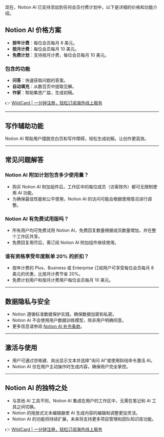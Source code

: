 现在，Notion AI 已支持添加到任何会员付费计划中，以下是详细的价格和功能介绍。

## Notion AI 价格方案

- **按年计费**：每位会员每月 8 美元。
- **按月计费**：每位会员每月 10 美元。
- **免费计划**：支持按月计费，每位会员每月 10 美元。

### 包含的功能

- **问答**：快速获取问题的答案。
- **自动填充**：从数百页中提取见解。
- **作家**：帮助集思广益，生成初稿。

👉 [WildCard | 一分钟注册，轻松订阅海外线上服务](https://bit.ly/bewildcard)

---

## 写作辅助功能

Notion AI 帮助用户摆脱空白页和写作障碍，轻松生成初稿，让创作更高效。

---

## 常见问题解答

### Notion AI 附加计划包含多少使用量？

- 购买 Notion AI 附加组件后，工作区中的每位成员（访客除外）都可无限制使用 AI 功能。
- 为确保最佳性能和公平使用，Notion AI 的访问可能会根据使用情况进行调整。

### Notion AI 有免费试用版吗？

- 所有用户均可免费试用 Notion AI，免费回复数量根据成员数量增加，并在整个工作区共享。
- 免费回复用尽后，需订阅 Notion AI 附加组件继续使用。

### 谁有资格享受年度账单 20% 的折扣？

- 按年计费的 Plus、Business 或 Enterprise 订阅用户可享受每位会员每月 8 美元的优惠，比按月计费节省 20%。
- 免费计划用户和按月计费用户每位会员每月 10 美元。

---

## 数据隐私与安全

- Notion 遵循标准数据保护实践，确保数据加密和私密。
- Notion AI 不会使用用户数据训练模型，除非用户明确同意。
- 更多信息请参阅 [Notion AI 补充条款](https://www.notion.so/Notion-AI-Supplementary-Terms-fa9034c8b5a04818a6baf3eac2adddbb?pvs=21)。

---

## 激活与使用

- 用户可通过空格键、突出显示文本并选择“询问 AI”或使用斜线命令激活 AI。
- Notion AI 仅在用户主动操作时生成内容，确保用户完全掌控。

---

## Notion AI 的独特之处

- 与其他 AI 工具不同，Notion AI 集成在用户的工作区中，无需在笔记和 AI 工具之间切换。
- Notion 的拖放式文本编辑器使 AI 生成内容的编辑和调整更加灵活。
- Notion AI 的功能将持续扩展，未来将支持更多项目管理和团队知识库功能。

👉 [WildCard | 一分钟注册，轻松订阅海外线上服务](https://bit.ly/bewildcard)